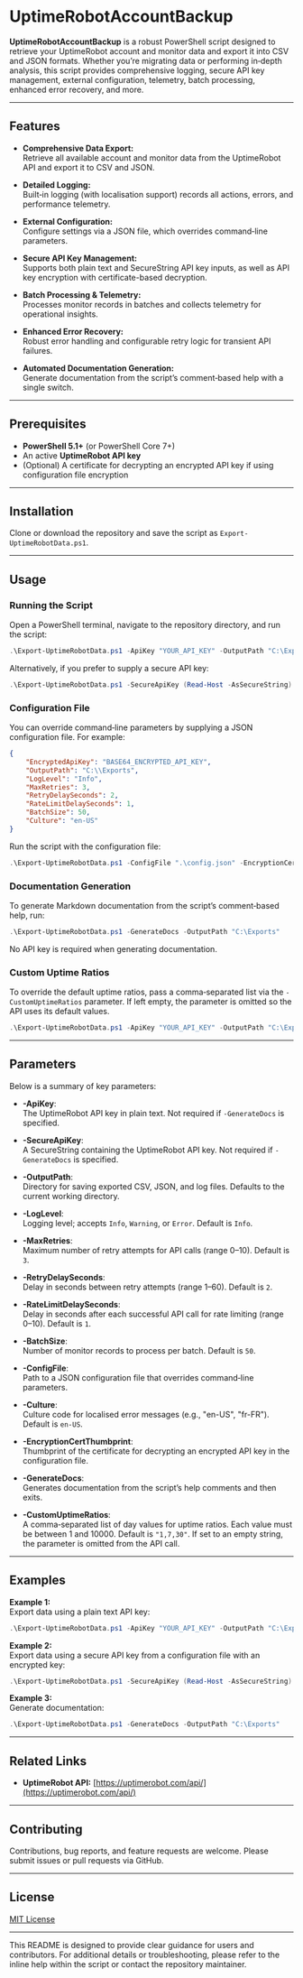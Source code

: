 # UptimeRobotAccountBackup

**UptimeRobotAccountBackup** is a robust PowerShell script designed to retrieve your UptimeRobot account and monitor data and export it into CSV and JSON formats. Whether you’re migrating data or performing in‑depth analysis, this script provides comprehensive logging, secure API key management, external configuration, telemetry, batch processing, enhanced error recovery, and more.

---

## Features

- **Comprehensive Data Export:**  
  Retrieve all available account and monitor data from the UptimeRobot API and export it to CSV and JSON.

- **Detailed Logging:**  
  Built‑in logging (with localisation support) records all actions, errors, and performance telemetry.

- **External Configuration:**  
  Configure settings via a JSON file, which overrides command‑line parameters.

- **Secure API Key Management:**  
  Supports both plain text and SecureString API key inputs, as well as API key encryption with certificate-based decryption.

- **Batch Processing & Telemetry:**  
  Processes monitor records in batches and collects telemetry for operational insights.

- **Enhanced Error Recovery:**  
  Robust error handling and configurable retry logic for transient API failures.

- **Automated Documentation Generation:**  
  Generate documentation from the script’s comment‑based help with a single switch.

---

## Prerequisites

- **PowerShell 5.1+** (or PowerShell Core 7+)
- An active **UptimeRobot API key**
- (Optional) A certificate for decrypting an encrypted API key if using configuration file encryption

---

## Installation

Clone or download the repository and save the script as `Export-UptimeRobotData.ps1`.

---

## Usage

### Running the Script

Open a PowerShell terminal, navigate to the repository directory, and run the script:

```powershell
.\Export-UptimeRobotData.ps1 -ApiKey "YOUR_API_KEY" -OutputPath "C:\Exports"
```

Alternatively, if you prefer to supply a secure API key:

```powershell
.\Export-UptimeRobotData.ps1 -SecureApiKey (Read-Host -AsSecureString) -OutputPath "C:\Exports"
```

### Configuration File

You can override command‑line parameters by supplying a JSON configuration file. For example:

```json
{
    "EncryptedApiKey": "BASE64_ENCRYPTED_API_KEY",
    "OutputPath": "C:\\Exports",
    "LogLevel": "Info",
    "MaxRetries": 3,
    "RetryDelaySeconds": 2,
    "RateLimitDelaySeconds": 1,
    "BatchSize": 50,
    "Culture": "en-US"
}
```

Run the script with the configuration file:

```powershell
.\Export-UptimeRobotData.ps1 -ConfigFile ".\config.json" -EncryptionCertThumbprint "AB12CD34EF56" -OutputPath "C:\Exports"
```

### Documentation Generation

To generate Markdown documentation from the script’s comment‑based help, run:

```powershell
.\Export-UptimeRobotData.ps1 -GenerateDocs -OutputPath "C:\Exports"
```

No API key is required when generating documentation.

### Custom Uptime Ratios

To override the default uptime ratios, pass a comma‑separated list via the `-CustomUptimeRatios` parameter. If left empty, the parameter is omitted so the API uses its default values.

```powershell
.\Export-UptimeRobotData.ps1 -ApiKey "YOUR_API_KEY" -OutputPath "C:\Exports" -CustomUptimeRatios "1,7,30"
```

---

## Parameters

Below is a summary of key parameters:

- **-ApiKey**:  
  The UptimeRobot API key in plain text. Not required if `-GenerateDocs` is specified.

- **-SecureApiKey**:  
  A SecureString containing the UptimeRobot API key. Not required if `-GenerateDocs` is specified.

- **-OutputPath**:  
  Directory for saving exported CSV, JSON, and log files. Defaults to the current working directory.

- **-LogLevel**:  
  Logging level; accepts `Info`, `Warning`, or `Error`. Default is `Info`.

- **-MaxRetries**:  
  Maximum number of retry attempts for API calls (range 0–10). Default is `3`.

- **-RetryDelaySeconds**:  
  Delay in seconds between retry attempts (range 1–60). Default is `2`.

- **-RateLimitDelaySeconds**:  
  Delay in seconds after each successful API call for rate limiting (range 0–10). Default is `1`.

- **-BatchSize**:  
  Number of monitor records to process per batch. Default is `50`.

- **-ConfigFile**:  
  Path to a JSON configuration file that overrides command‑line parameters.

- **-Culture**:  
  Culture code for localised error messages (e.g., "en-US", "fr-FR"). Default is `en-US`.

- **-EncryptionCertThumbprint**:  
  Thumbprint of the certificate for decrypting an encrypted API key in the configuration file.

- **-GenerateDocs**:  
  Generates documentation from the script’s help comments and then exits.

- **-CustomUptimeRatios**:  
  A comma‑separated list of day values for uptime ratios. Each value must be between 1 and 10000. Default is `"1,7,30"`. If set to an empty string, the parameter is omitted from the API call.

---

## Examples

**Example 1:**  
Export data using a plain text API key:

```powershell
.\Export-UptimeRobotData.ps1 -ApiKey "YOUR_API_KEY" -OutputPath "C:\Exports"
```

**Example 2:**  
Export data using a secure API key from a configuration file with an encrypted key:

```powershell
.\Export-UptimeRobotData.ps1 -SecureApiKey (Read-Host -AsSecureString) -ConfigFile ".\config.json" -EncryptionCertThumbprint "AB12CD34EF56" -OutputPath "C:\Exports"
```

**Example 3:**  
Generate documentation:

```powershell
.\Export-UptimeRobotData.ps1 -GenerateDocs -OutputPath "C:\Exports"
```

---

## Related Links

- **UptimeRobot API:** [https://uptimerobot.com/api/](https://uptimerobot.com/api/)

---

## Contributing

Contributions, bug reports, and feature requests are welcome. Please submit issues or pull requests via GitHub.

---

## License

[MIT License](LICENSE)

---

This README is designed to provide clear guidance for users and contributors. For additional details or troubleshooting, please refer to the inline help within the script or contact the repository maintainer.
